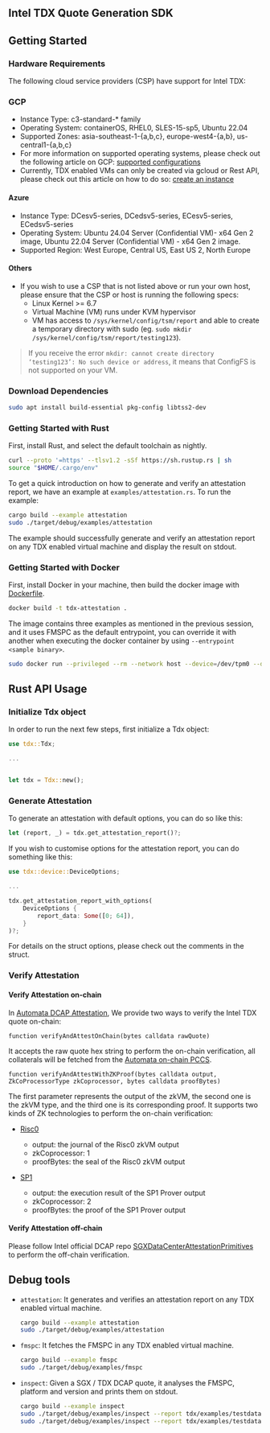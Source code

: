 ## Intel TDX Quote Generation SDK

## Getting Started
  
### Hardware Requirements
The following cloud service providers (CSP) have support for Intel TDX:

### GCP
- Instance Type: c3-standard-* family
- Operating System: containerOS, RHEL0, SLES-15-sp5, Ubuntu 22.04
- Supported Zones: asia-southeast-1-{a,b,c}, europe-west4-{a,b}, us-central1-{a,b,c} 
- For more information on supported operating systems, please check out the following article on GCP: [supported configurations](https://cloud.google.com/confidential-computing/confidential-vm/docs/supported-configurations#intel-tdx)
- Currently, TDX enabled VMs can only be created via gcloud or Rest API, please check out this article on how to do so: [create an instance](https://cloud.google.com/confidential-computing/confidential-vm/docs/create-a-confidential-vm-instance#gcloud)

#### Azure
- Instance Type: DCesv5-series, DCedsv5-series, ECesv5-series, ECedsv5-series
- Operating System:  Ubuntu 24.04 Server (Confidential VM)- x64 Gen 2 image, Ubuntu 22.04 Server (Confidential VM) - x64 Gen 2 image.
- Supported Region: West Europe, Central US, East US 2, North Europe

#### Others
- If you wish to use a CSP that is not listed above or run your own host, please ensure that the CSP or host is running the following specs:
  - Linux Kernel >= 6.7
  - Virtual Machine (VM) runs under KVM hypervisor 
  - VM has access to `/sys/kernel/config/tsm/report` and able to create a temporary directory with sudo (eg. `sudo mkdir /sys/kernel/config/tsm/report/testing123`).
> If you receive the error `mkdir: cannot create directory ‘testing123’: No such device or address`, it means that ConfigFS is not supported on your VM.

### Download Dependencies
```bash
sudo apt install build-essential pkg-config libtss2-dev
```
### Getting Started with Rust

First, install Rust, and select the default toolchain as nightly.
```bash
curl --proto '=https' --tlsv1.2 -sSf https://sh.rustup.rs | sh
source "$HOME/.cargo/env"
```

To get a quick introduction on how to generate and verify an attestation report, we have an example at `examples/attestation.rs`. To run the example:
```bash
cargo build --example attestation
sudo ./target/debug/examples/attestation
```
The example should successfully generate and verify an attestation report on any TDX enabled virtual machine and display the result on stdout.

### Getting Started with Docker

First, install Docker in your machine, then build the docker image with [Dockerfile](../Dockerfile).
```bash
docker build -t tdx-attestation .
```
The image contains three examples as mentioned in the previous session, and it uses FMSPC as the default entrypoint, you can override it with another when executing the docker container by using `--entrypoint <sample binary>`.
```bash
sudo docker run --privileged --rm --network host --device=/dev/tpm0 --device=/dev/tpmrm0 -v /sys/kernel/config:/sys/kernel/config  --group-add $(getent group tss | cut -d: -f3) tdx-attestation:latest
```

## Rust API Usage

### Initialize Tdx object

In order to run the next few steps, first initialize a Tdx object:

```rust
use tdx::Tdx;

...


let tdx = Tdx::new();
```

### Generate Attestation
To generate an attestation with default options, you can do so like this:
```rust
let (report, _) = tdx.get_attestation_report()?;
```

If you wish to customise options for the attestation report, you can do something like this:

```rust
use tdx::device::DeviceOptions;

...

tdx.get_attestation_report_with_options(
    DeviceOptions {
        report_data: Some([0; 64]),
    }
)?;
```

For details on the struct options, please check out the comments in the struct.

### Verify Attestation
#### Verify Attestation on-chain
In [Automata DCAP Attestation](https://github.com/automata-network/automata-dcap-attestation), We provide two ways to verify the Intel TDX quote on-chain:

```solidity
function verifyAndAttestOnChain(bytes calldata rawQuote)
```
It accepts the raw quote hex string to perform the on-chain verification, all collaterals will be fetched from the [Automata on-chain PCCS](https://github.com/automata-network/automata-on-chain-pccs).

```solidity
function verifyAndAttestWithZKProof(bytes calldata output, ZkCoProcessorType zkCoprocessor, bytes calldata proofBytes)
```
The first parameter represents the output of the zkVM, the second one is the zkVM type, and the third one is its corresponding proof. It supports two kinds of ZK technologies to perform the on-chain verification:

* [Risc0](https://github.com/risc0/risc0)
  - output: the journal of the Risc0 zkVM output
  - zkCoprocessor: 1
  - proofBytes: the seal of the Risc0 zkVM output

* [SP1](https://github.com/succinctlabs/sp1)
  - output: the execution result of the SP1 Prover output
  - zkCoprocessor: 2
  - proofBytes: the proof of the SP1 Prover output

#### Verify Attestation off-chain
Please follow Intel official DCAP repo [SGXDataCenterAttestationPrimitives](https://github.com/intel/SGXDataCenterAttestationPrimitives) to perform the off-chain verification.

## Debug tools

* `attestation`: It generates and verifies an attestation report on any TDX enabled virtual machine.
  ```bash
  cargo build --example attestation
  sudo ./target/debug/examples/attestation
  ```
* `fmspc`: It fetches the FMSPC in any TDX enabled virtual machine.
  ```bash
  cargo build --example fmspc
  sudo ./target/debug/examples/fmspc
  ```
* `inspect`: Given a SGX / TDX DCAP quote, it analyses the FMSPC, platform and version and prints them on stdout.
  ```bash
  cargo build --example inspect
  sudo ./target/debug/examples/inspect --report tdx/examples/testdata/tdx_v4_quote.bin
  sudo ./target/debug/examples/inspect --report tdx/examples/testdata/sgx_v3_quote.bin
  ```